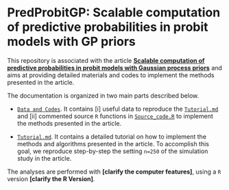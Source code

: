 # PredProbitGP: Scalable computation of predictive probabilities in probit models with GP priors

This repository is associated with the article [**Scalable computation of predictive probabilities in probit models with Gaussian process priors**](https://arxiv.org/abs/2009.01471) and aims at providing detailed materials and codes to implement the methods presented in the article.

The documentation is organized in two main parts described below.  

- [`Data and Codes`]().  It contains [i] useful data to reproduce the [`Tutorial.md`]() and [ii] commented source `R` functions in [`Source_code.R`]() to implement the methods presented in the article.

- [`Tutorial.md`](). It contains a detailed tutorial on how to implement the methods and algorithms presented in the article. To accomplish this goal, we reproduce step-by-step the setting `n=250` of the simulation study in the article.

The analyses are performed with **[clarify the computer features]**, using a `R` version **[clarify the R Version]**. 
